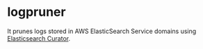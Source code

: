 logpruner
======

It prunes logs stored in AWS ElasticSearch Service domains using [Elasticsearch Curator](https://www.elastic.co/blog/curator-tending-your-time-series-indices).
